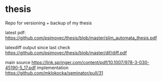 # thesis
Repo for versioning + backup of my thesis

latest pdf:
https://github.com/psimovec/thesis/blob/master/slim_automata_thesis.pdf

latexdiff output since last check
https://github.com/psimovec/thesis/blob/master/dif/diff.pdf

main source https://link.springer.com/content/pdf/10.1007/978-3-030-45190-5_17.pdf
implementation https://github.com/mklokocka/seminator/pull/31
